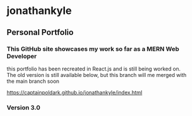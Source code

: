 # jonathankyle
## Personal Portfolio

 ### This GitHub site showcases my work so far as a MERN Web Developer

 this portfolio has been recreated in React.js and is still being worked on. The old version is still available below, but this branch will me merged with the main branch soon

https://captainpoldark.github.io/jonathankyle/index.html



### Version 3.0



